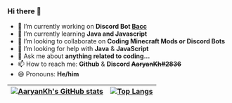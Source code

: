 ### Hi there 👋

- 🔭 I’m currently working on **Discord Bot [Bacc](https://github.com/AaryanKhClasses/Bacc)**
- 🌱 I’m currently learning **Java and Javascript**
- 👯 I’m looking to collaborate on **Coding Minecraft Mods or Discord Bots**
- 🤔 I’m looking for help with **Java** & **JavaScript**
- 💬 Ask me about **anything related to coding...**
- 📫 How to reach me: **Github** & **Discord ~~AaryanKh#2836~~**
- 😄 Pronouns: **He/him**


| [![AaryanKh's GitHub stats](https://github-readme-stats.vercel.app/api?username=AaryanKhClasses&theme=tokyonight&hide=stars)](https://github.com/anuraghazra/github-readme-stats) | [![Top Langs](https://github-readme-stats.vercel.app/api/top-langs/?username=AaryanKhClasses&theme=tokyonight&layout=compact)](https://github.com/anuraghazra/github-readme-stats) |
|:-----------:|:-----------:|
